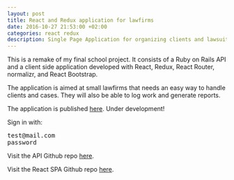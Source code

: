 ```yaml
---
layout: post
title: React and Redux application for lawfirms
date: 2016-10-27 21:53:00 +02:00
categories: react redux
description: Single Page Application for organizing clients and lawsuits. Still under development.
---
```

This is a remake of my final school project. It consists of a Ruby on Rails API and a client side
application developed with React, Redux, React Router, normalizr, and React Bootstrap.

The application is aimed at small lawfirms that needs an easy way to handle clients and cases.
They will also be able to log work and generate reports.

The application is published [here](https://mickeeri.github.io/new-lawfirm-client). Under development!

Sign in with:

<pre>
test@mail.com
password
</pre>

Visit the API Github repo [here](https://github.com/mickeeri/lawfirm-api).

Visit the React SPA Github repo [here](https://github.com/mickeeri/new-lawfirm-client).

